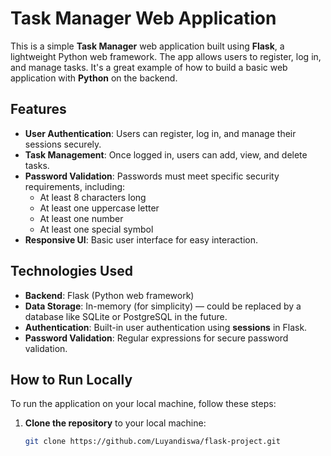 # Task Manager Web Application

This is a simple **Task Manager** web application built using **Flask**, a lightweight Python web framework. The app allows users to register, log in, and manage tasks. It's a great example of how to build a basic web application with **Python** on the backend.

## Features

- **User Authentication**: Users can register, log in, and manage their sessions securely.
- **Task Management**: Once logged in, users can add, view, and delete tasks.
- **Password Validation**: Passwords must meet specific security requirements, including:
  - At least 8 characters long
  - At least one uppercase letter
  - At least one number
  - At least one special symbol
- **Responsive UI**: Basic user interface for easy interaction.

## Technologies Used

- **Backend**: Flask (Python web framework)
- **Data Storage**: In-memory (for simplicity) — could be replaced by a database like SQLite or PostgreSQL in the future.
- **Authentication**: Built-in user authentication using **sessions** in Flask.
- **Password Validation**: Regular expressions for secure password validation.

## How to Run Locally

To run the application on your local machine, follow these steps:

1. **Clone the repository** to your local machine:
   ```bash
   git clone https://github.com/Luyandiswa/flask-project.git
